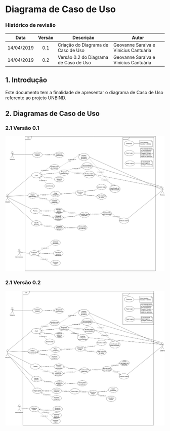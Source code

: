 # Diagrama de Caso de Uso
### Histórico de revisão
Data | Versão | Descrição | Autor |
--------- | :------: | ------------ | --------- |
14/04/2019 | 0.1 | Criação do Diagrama de Caso de Uso | Geovanne Saraiva e Vinícius Cantuária |
14/04/2019 | 0.2 | Versão 0.2 do Diagrama de Caso de Uso | Geovanne Saraiva e Vinícius Cantuária |

## 1. Introdução
Este documento tem a finalidade de apresentar o diagrama de Caso de Uso referente ao projeto UNBIND. 

## 2. Diagramas de Caso de Uso
### 2.1 Versão 0.1
![diagrama-caso-uso_v0.1](img/diagrama-caso-uso_v0.1.jpg)

### 2.1 Versão 0.2
![diagrama-caso-uso_v0.2](img/diagrama-caso-uso_v0.2.jpg)
